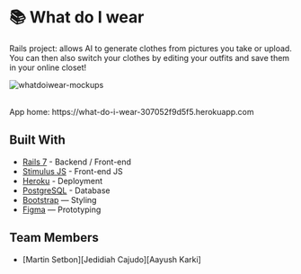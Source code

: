 # 📚 What do I wear

Rails project: allows AI to generate clothes from pictures you take or upload.
You can then also switch your clothes by editing your outfits and save them in your online closet!

![whatdoiwear-mockups](https://github.com/user-attachments/assets/42ab2584-4921-4237-bc72-12b8884df1ed)

<br>
App home: 
https://what-do-i-wear-307052f9d5f5.herokuapp.com
   
## Built With
- [Rails 7](https://guides.rubyonrails.org/) - Backend / Front-end
- [Stimulus JS](https://stimulus.hotwired.dev/) - Front-end JS
- [Heroku](https://heroku.com/) - Deployment
- [PostgreSQL](https://www.postgresql.org/) - Database
- [Bootstrap](https://getbootstrap.com/) — Styling
- [Figma](https://www.figma.com) — Prototyping

## Team Members
- [Martin Setbon][Jedidiah Cajudo][Aayush Karki] 
